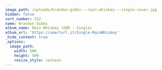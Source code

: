 ```yaml
---
image_path: /uploads/brandon-gibbs---rain-whiskey---single-cover.jpg
hidden: false
sort_number: 252
name: Brandon Gibbs
album_name: Rain Whiskey (GRR - Single)
album_url: 'https://smarturl.it/Single-RainWhiskey'
_hide_content: true
_options:
  image_path:
    width: 500
    height: 500
    resize_style: contain
---
```


